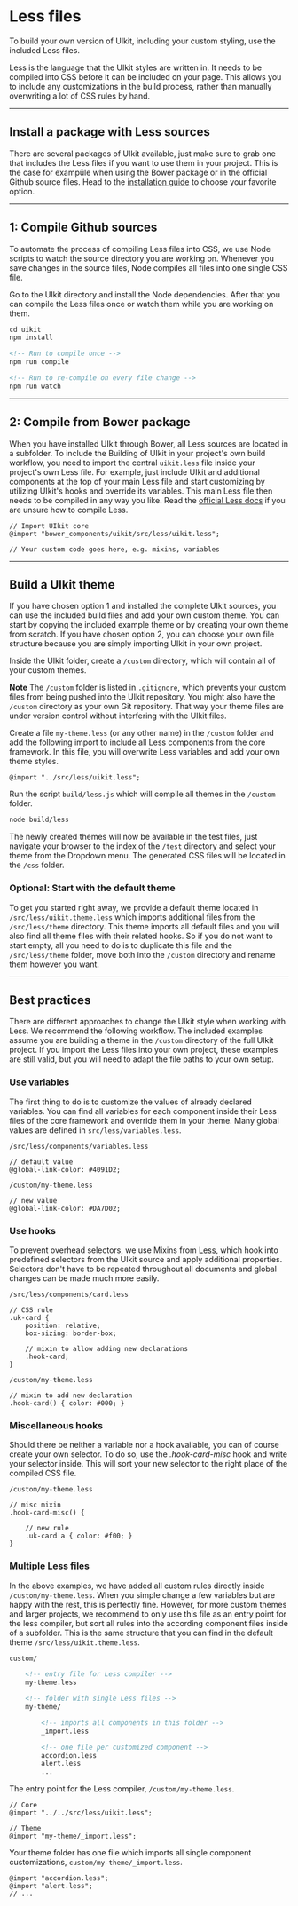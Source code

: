 # Less files

<p class="uk-text-lead">To build your own version of UIkit, including your custom styling, use the included Less files.</p>

Less is the language that the UIkit styles are written in. It needs to be compiled into CSS before it can be included on your page. This allows you to include any customizations in the build process, rather than manually overwriting a lot of CSS rules by hand.

***

## Install a package with Less sources

There are several packages of UIkit available, just make sure to grab one that includes the Less files if you want to use them in your project. This is the case for exampüle when using the Bower package or in the official Github source files. Head to the [installation guide](install.md) to choose your favorite option.

***

## 1: Compile Github sources

To automate the process of compiling Less files into CSS, we use Node scripts to watch the source directory you are working on. Whenever you save changes in the source files, Node compiles all files into one single CSS file.

Go to the UIkit directory and install the Node dependencies. After that you can compile the Less files once or watch them while you are working on them.

```html
cd uikit
npm install

<!-- Run to compile once -->
npm run compile

<!-- Run to re-compile on every file change -->
npm run watch
```

***

## 2: Compile from Bower package

When you have installed UIkit through Bower, all Less sources are located in a subfolder. To include the Building of UIkit in your project's own build workflow, you need to import the central `uikit.less` file inside your project's own Less file. For example, just include UIkit and additional components at the top of your main Less file and start customizing by utilizing UIkit's hooks and override its variables. This main Less file then needs to be compiled in any way you like. Read the [official Less docs](http://lesscss.org/usage/) if you are unsure how to compile Less.

```
// Import UIkit core
@import "bower_components/uikit/src/less/uikit.less";

// Your custom code goes here, e.g. mixins, variables
```

***

## Build a UIkit theme

If you have chosen option 1 and installed the complete UIkit sources, you can use the included build files and add your own custom theme. You can start by copying the included example theme or by creating your own theme from scratch. If you have chosen option 2, you can choose your own file structure because you are simply importing UIkit in your own project.

Inside the UIkit folder, create a `/custom` directory, which will contain all of your custom themes.

**Note** The `/custom` folder is listed in `.gitignore`, which prevents your custom files from being pushed into the UIkit repository. You might also have the `/custom` directory as your own Git repository. That way your theme files are under version control without interfering with the UIkit files.

Create a file `my-theme.less` (or any other name) in the `/custom` folder and add the following import to include all Less components from the core framework. In this file, you will overwrite Less variables and add your own theme styles.

```less
@import "../src/less/uikit.less";
```

Run the script `build/less.js` which will compile all themes in the `/custom` folder.

```sh
node build/less
```

The newly created themes will now be available in the test files, just navigate your browser to the index of the `/test` directory and select your theme from the Dropdown menu. The generated CSS files will be located in the `/css` folder.

### Optional: Start with the default theme

To get you started right away, we provide a default theme located in `/src/less/uikit.theme.less` which imports additional files from the `/src/less/theme` directory. This theme imports all default files and you will also find all theme files with their related hooks. So if you do not want to start empty, all you need to do is to duplicate this file and the `/src/less/theme` folder, move both into the `/custom` directory and rename them however you want.

***

## Best practices

There are different approaches to change the UIkit style when working with Less. We recommend the following workflow. The included examples assume you are building a theme in the `/custom` directory of the full UIkit project. If you import the Less files into your own project, these examples are still valid, but you will need to adapt the file paths to your own setup.

### Use variables

The first thing to do is to customize the values of already declared variables. You can find all variables for each component inside their Less files of the core framework and override them in your theme. Many global values are defined in `src/less/variables.less`.


`/src/less/components/variables.less`

```less
// default value
@global-link-color: #4091D2;
```

`/custom/my-theme.less`

```less
// new value
@global-link-color: #DA7D02;
```

### Use hooks

To prevent overhead selectors, we use Mixins from [Less](http://lesscss.org), which hook into predefined selectors from the UIkit source and apply additional properties. Selectors don't have to be repeated throughout all documents and global changes can be made much more easily.

`/src/less/components/card.less`

```less
// CSS rule
.uk-card {
    position: relative;
    box-sizing: border-box;

    // mixin to allow adding new declarations
    .hook-card;
}
```


`/custom/my-theme.less`

```less
// mixin to add new declaration
.hook-card() { color: #000; }
```

### Miscellaneous hooks

Should there be neither a variable nor a hook available, you can of course create your own selector. To do so, use the _.hook-card-misc_ hook and write your selector inside. This will sort your new selector to the right place of the compiled CSS file.

`/custom/my-theme.less`

```less
// misc mixin
.hook-card-misc() {

    // new rule
    .uk-card a { color: #f00; }
}
```

### Multiple Less files

In the above examples, we have added all custom rules directly inside `/custom/my-theme.less`. When you simple change a few variables but are happy with the rest, this is perfectly fine. However, for more custom themes and larger projects, we recommend to only use this file as an entry point for the less compiler, but sort all rules into the according component files inside of a subfolder. This is the same structure that you can find in the default theme `/src/less/uikit.theme.less`.

```html
custom/

    <!-- entry file for Less compiler -->
    my-theme.less

    <!-- folder with single Less files -->
    my-theme/

        <!-- imports all components in this folder -->
        _import.less

        <!-- one file per customized component -->
        accordion.less
        alert.less
        ...
```

The entry point for the Less compiler, `/custom/my-theme.less`.

```less
// Core
@import "../../src/less/uikit.less";

// Theme
@import "my-theme/_import.less";
```

Your theme folder has one file which imports all single component customizations, `custom/my-theme/_import.less`.

```
@import "accordion.less";
@import "alert.less";
// ...
```
